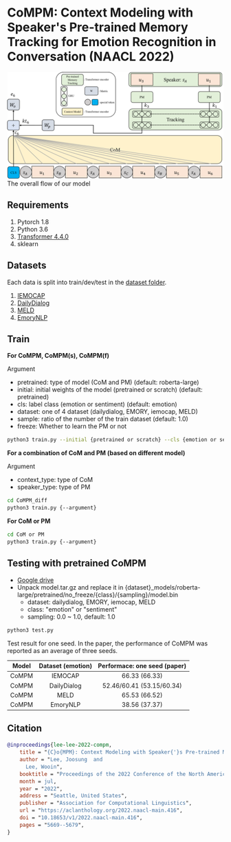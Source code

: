# CoMPM: Context Modeling with Speaker's Pre-trained Memory Tracking for Emotion Recognition in Conversation (NAACL 2022)
![model](./image/model.png)
The overall flow of our model

## Requirements
1. Pytorch 1.8
2. Python 3.6
3. [Transformer 4.4.0](https://github.com/huggingface/transformers)
4. sklearn

## Datasets
Each data is split into train/dev/test in the [dataset folder](https://github.com/rungjoo/CoMPM/tree/master/dataset).
1. [IEMOCAP](https://sail.usc.edu/iemocap/iemocap_publication.htm)
2. [DailyDialog](http://yanran.li/dailydialog.html)
3. [MELD](https://github.com/declare-lab/MELD/)
4. [EmoryNLP](https://github.com/emorynlp/emotion-detection)

## Train
**For CoMPM, CoMPM(s), CoMPM(f)**

Argument
- pretrained: type of model (CoM and PM) (default: roberta-large)
- initial: initial weights of the model (pretrained or scratch) (default: pretrained)
- cls: label class (emotion or sentiment) (default: emotion)
- dataset: one of 4 dataset (dailydialog, EMORY, iemocap, MELD)
- sample: ratio of the number of the train dataset (default: 1.0)
- freeze: Whether to learn the PM or not

```bash
python3 train.py --initial {pretrained or scratch} --cls {emotion or sentiment} --dataset {dataset} {--freeze}
```

**For a combination of CoM and PM (based on different model)**

Argument
- context_type: type of CoM
- speaker_type: type of PM
```bash
cd CoMPM_diff
python3 train.py {--argument}
```

**For CoM or PM**
```bash
cd CoM or PM
python3 train.py {--argument}
```

## Testing with pretrained CoMPM
- [Google drive](https://drive.google.com/drive/folders/1VkKygJeI3Qb-kwxMMesFBl7I4uVqGMJF?usp=sharing)
- Unpack model.tar.gz and replace it in {dataset}_models/roberta-large/pretrained/no_freeze/{class}/{sampling}/model.bin
    - dataset: dailydialog, EMORY, iemocap, MELD
    - class: "emotion" or "sentiment"
    - sampling: 0.0 ~ 1.0, default: 1.0
    
```bash
python3 test.py
```
Test result for one seed. In the paper, the performance of CoMPM was reported as an average of three seeds.

| Model | Dataset (emotion) | Performace: one seed (paper) |
| :------: | :-------: | :-------: | 
| CoMPM | IEMOCAP | 66.33 (66.33) |
| CoMPM | DailyDialog | 52.46/60.41 (53.15/60.34) |
| CoMPM | MELD | 65.53 (66.52) |
| CoMPM | EmoryNLP | 38.56 (37.37) |

## Citation

```bibtex
@inproceedings{lee-lee-2022-compm,
    title = "{C}o{MPM}: Context Modeling with Speaker{'}s Pre-trained Memory Tracking for Emotion Recognition in Conversation",
    author = "Lee, Joosung  and
      Lee, Wooin",
    booktitle = "Proceedings of the 2022 Conference of the North American Chapter of the Association for Computational Linguistics: Human Language Technologies",
    month = jul,
    year = "2022",
    address = "Seattle, United States",
    publisher = "Association for Computational Linguistics",
    url = "https://aclanthology.org/2022.naacl-main.416",
    doi = "10.18653/v1/2022.naacl-main.416",
    pages = "5669--5679",
}
```